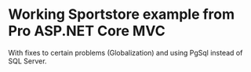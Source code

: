 # Working Sportstore example from Pro ASP.NET Core MVC 
With fixes to certain problems (Globalization) and using PgSql instead of SQL Server.

